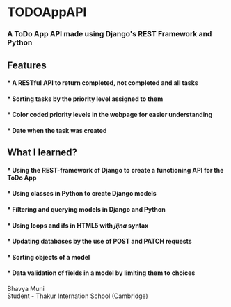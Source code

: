 # TODOAppAPI
### A ToDo App API made using Django's REST Framework and Python

## Features
#### * A RESTful API to return completed, not completed and all tasks
#### * Sorting tasks by the priority level assigned to them
#### * Color coded priority levels in the webpage for easier understanding
#### * Date when the task was created

## What I learned?
#### * Using the REST-framework of Django to create a functioning API for the ToDo App
#### * Using classes in Python to create Django models
#### * Filtering and querying models in Django and Python
#### * Using loops and ifs in HTML5 with *jijna* syntax
#### * Updating databases by the use of POST and PATCH requests
#### * Sorting objects of a model
#### * Data validation of fields in a model by limiting them to choices





Bhavya Muni  
Student - Thakur Internation School (Cambridge)
